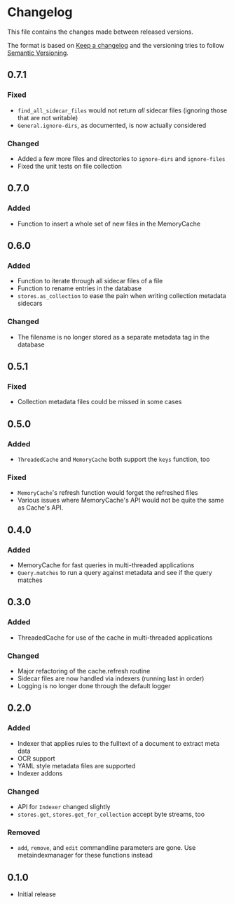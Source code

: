# Changelog

This file contains the changes made between released versions.

The format is based on [Keep a changelog](https://keepachangelog.com/) and the versioning tries to follow
[Semantic Versioning](https://semver.org).

## 0.7.1
### Fixed
- `find_all_sidecar_files` would not return *all* sidecar files (ignoring those that are not writable)
- `General.ignore-dirs`, as documented, is now actually considered

### Changed
- Added a few more files and directories to `ignore-dirs` and `ignore-files`
- Fixed the unit tests on file collection


## 0.7.0
### Added
- Function to insert a whole set of new files in the MemoryCache

## 0.6.0
### Added
- Function to iterate through all sidecar files of a file
- Function to rename entries in the database
- `stores.as_collection` to ease the pain when writing collection metadata sidecars

### Changed
- The filename is no longer stored as a separate metadata tag in the database

## 0.5.1
### Fixed
- Collection metadata files could be missed in some cases

## 0.5.0
### Added
- `ThreadedCache` and `MemoryCache` both support the `keys` function, too

### Fixed
- `MemoryCache`'s refresh function would forget the refreshed files
- Various issues where MemoryCache's API would not be quite the same as
  Cache's API.

## 0.4.0
### Added
- MemoryCache for fast queries in multi-threaded applications
- `Query.matches` to run a query against metadata and see if the query
  matches

## 0.3.0
### Added
- ThreadedCache for use of the cache in multi-threaded applications

### Changed
- Major refactoring of the cache.refresh routine
- Sidecar files are now handled via indexers (running last in order)
- Logging is no longer done through the default logger

## 0.2.0
### Added
- Indexer that applies rules to the fulltext of a document to extract meta data
- OCR support
- YAML style metadata files are supported
- Indexer addons

### Changed
- API for `Indexer` changed slightly
- `stores.get`, `stores.get_for_collection` accept byte streams, too

### Removed
- `add`, `remove`, and `edit` commandline parameters are gone. Use
  metaindexmanager for these functions instead


## 0.1.0
- Initial release


